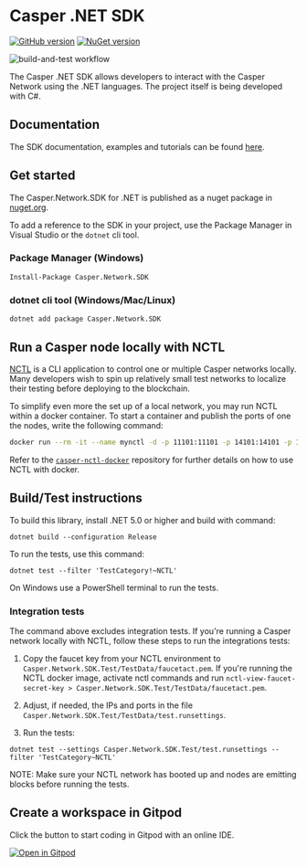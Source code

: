 # Casper .NET SDK

[![GitHub version](https://badge.fury.io/gh/make-software%2Fcasper-net-sdk.svg)](https://badge.fury.io/gh/make-software%2Fcasper-net-sdk)  [![NuGet version](https://badge.fury.io/nu/casper.network.sdk.svg)](https://badge.fury.io/nu/casper.network.sdk)

![build-and-test workflow](https://github.com/make-software/casper-net-sdk/actions/workflows/build-and-test.yml/badge.svg)

The Casper .NET SDK allows developers to interact with the Casper Network using the .NET languages. The project itself is being developed with C#.

## Documentation

The SDK documentation, examples and tutorials can be found [here](https://make-software.github.io/casper-net-sdk/).

## Get started

The Casper.Network.SDK for .NET is published as a nuget package in [nuget.org](https://www.nuget.org/packages/Casper.Network.SDK).

To add a reference to the SDK in your project, use the Package Manager in Visual Studio or the `dotnet` cli tool.

### Package Manager (Windows)
```
Install-Package Casper.Network.SDK
``` 

### dotnet cli tool (Windows/Mac/Linux)
```
dotnet add package Casper.Network.SDK
``` 

## Run a Casper node locally with NCTL

[NCTL](https://github.com/casper-network/casper-node/tree/release-1.4.3/utils/nctl) is a CLI application to control one or multiple Casper networks locally. Many developers wish to spin up relatively small test networks to localize their testing before deploying to the blockchain.

To simplify even more the set up of a local network, you may run NCTL within a docker container. To start a container and publish the ports of one the nodes, write the following command:

```bash
docker run --rm -it --name mynctl -d -p 11101:11101 -p 14101:14101 -p 18101:18101 makesoftware/casper-nctl
```

Refer to the [`casper-nctl-docker`](https://github.com/make-software/casper-nctl-docker/) repository for further details on how to use NCTL with docker.

## Build/Test instructions

To build this library, install .NET 5.0 or higher and build with command:

```
dotnet build --configuration Release
```

To run the tests, use this command:

```
dotnet test --filter 'TestCategory!~NCTL'
```

On Windows use a PowerShell terminal to run the tests.

### Integration tests

The command above excludes integration tests. If you're running a Casper network locally with NCTL, follow these steps to run the integrations tests:

1. Copy the faucet key from your NCTL environment to `Casper.Network.SDK.Test/TestData/faucetact.pem`. If you're running the NCTL docker image, activate nctl commands and run `nctl-view-faucet-secret-key > Casper.Network.SDK.Test/TestData/faucetact.pem`.

2. Adjust, if needed, the IPs and ports in the file `Casper.Network.SDK.Test/TestData/test.runsettings`.

3. Run the tests:

```
dotnet test --settings Casper.Network.SDK.Test/test.runsettings --filter 'TestCategory~NCTL'
```

NOTE: Make sure your NCTL network has booted up and nodes are emitting blocks before running the tests.

## Create a workspace in Gitpod

Click the button to start coding in Gitpod with an online IDE.

[![Open in Gitpod](https://gitpod.io/button/open-in-gitpod.svg)](https://gitpod.io/#https://github.com/make-software/casper-net-sdk)
